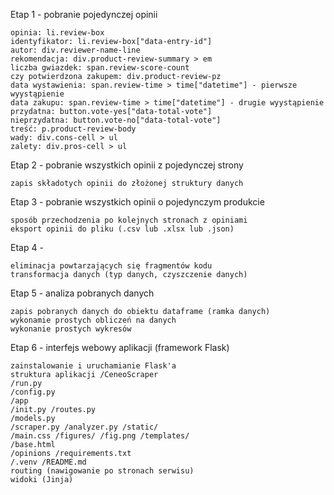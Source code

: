 ﻿Etap 1 - pobranie pojedynczej opinii

    opinia: li.review-box
    identyfikator: li.review-box["data-entry-id"]
    autor: div.reviewer-name-line
    rekomendacja: div.product-review-summary > em
    liczba gwiazdek: span.review-score-count
    czy potwierdzona zakupem: div.product-review-pz
    data wystawienia: span.review-time > time["datetime"] - pierwsze wyystąpienie
    data zakupu: span.review-time > time["datetime"] - drugie wyystąpienie
    przydatna: button.vote-yes["data-total-vote"]
    nieprzydatna: button.vote-no["data-total-vote"]
    treść: p.product-review-body
    wady: div.cons-cell > ul
    zalety: div.pros-cell > ul

Etap 2 - pobranie wszystkich opinii z pojedynczej strony

    zapis składotych opinii do złożonej struktury danych

Etap 3 - pobranie wszystkich opinii o pojedynczym produkcie

    sposób przechodzenia po kolejnych stronach z opiniami
    eksport opinii do pliku (.csv lub .xlsx lub .json)

Etap 4 -

    eliminacja powtarzających się fragmentów kodu
    transformacja danych (typ danych, czyszczenie danych)

Etap 5 - analiza pobranych danych

    zapis pobranych danych do obiektu dataframe (ramka danych)
    wykonamie prostych obliczeń na danych
    wykonanie prostych wykresów

Etap 6 - interfejs webowy aplikacji (framework Flask)

    zainstalowanie i uruchamianie Flask'a
    struktura aplikacji /CeneoScraper
    /run.py
    /config.py
    /app
    /init.py /routes.py
    /models.py
    /scraper.py /analyzer.py /static/
    /main.css /figures/ /fig.png /templates/
    /base.html
    /opinions /requirements.txt
    /.venv /README.md
    routing (nawigowanie po stronach serwisu)
    widoki (Jinja)
